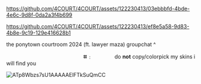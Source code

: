 








https://github.com/4COURT/4COURT/assets/122230413/03ebbbfd-4bde-4e6c-9d8f-0da2a3f4b699




https://github.com/4COURT/4COURT/assets/122230413/ef8e5a58-9d83-4b8e-9c19-129e416628b1

the ponytown courtroom 2024 (ft. lawyer maza) groupchat ^ 




 ‎ ‎ ‎ ‎ ‎ ‎ ‎ ‎ ‎ ‎ ‎ ‎ ‎ ‎ ‎ ‎ ‎ ‎‎ ‎ ‎ ‎ ‎ ‎ ‎ ‎ ‎ ‎ ‎ ‎ ‎ ‎ ‎ ‎ ‎ ‎ ‎ ‎‎ ‎ ‎ ‎ ‎ ‎ ‎ ‎ ‎ ‎ ‎ ‎ ‎ ‎ ‎ ‎ ⵌ﹕ ‎ ‎ ‎ ‎‎ ‎ ‎ ‎ ‎ ‎ ‎ ‎ ‎ ‎ ‎ ‎ ‎ ‎ ‎ do **not** copy/colorpick my skins i will find you

![ATp8Wbzs7sU1AAAAAElFTkSuQmCC](https://github.com/DoppoKannonzaka/DoppoKannonzaka/assets/122230413/ef80cdc1-5973-4cf3-adad-477270f21350)

